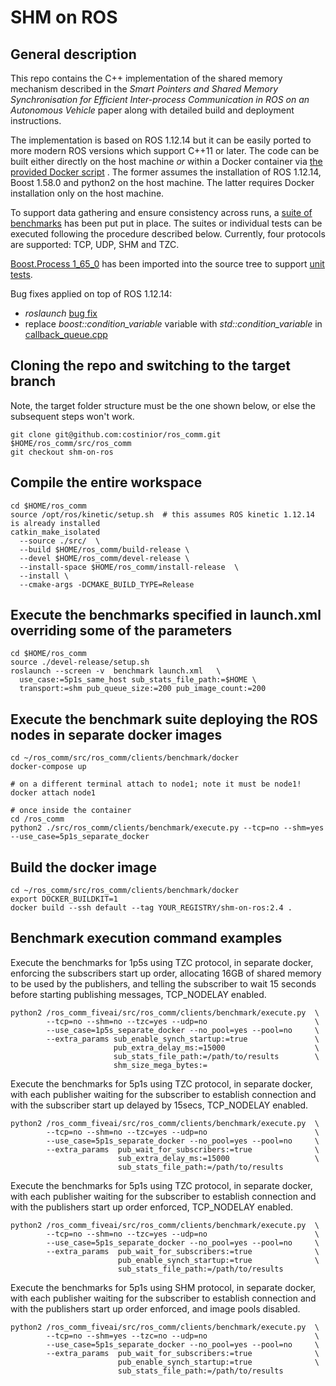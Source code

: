 # SHM on ROS
## General description
This repo contains the C++ implementation of the shared memory mechanism described in the _Smart Pointers and Shared Memory Synchronisation for Efficient Inter-process Communication in ROS on an Autonomous Vehicle_ paper along with detailed build and deployment instructions.

The implementation is based on ROS 1.12.14 but it can be easily ported to more modern ROS versions which support C++11 or later. The code can be built either directly on the host machine _or_ within a Docker container via  [the provided Docker script](./clients/benchmark/docker/Dockerfile) . The former assumes the installation of ROS 1.12.14, Boost 1.58.0 and python2 on the host machine. The latter requires Docker installation only on the host machine.

To support data gathering and ensure consistency across runs, a [suite of benchmarks](./clients/benchmark) has been put put in place. The suites or individual tests can be executed following the procedure described below. Currently, four protocols are supported: TCP, UDP, SHM and TZC.

[Boost.Process 1_65_0](https://www.boost.org/doc/libs/1_65_0/doc/html/process.html) has been imported into the source tree to support [unit tests](./test/test_roscpp/test/test_shm.cpp).

Bug fixes applied on top of ROS 1.12.14:
 - _roslaunch_ [bug fix](https://github.com/ros/ros_comm/pull/1115)
 - replace _boost::condition_variable_ variable with _std::condition_variable_ in [callback_queue.cpp](./clients/roscpp/src/libros/callback_queue.cpp)
## Cloning the repo and switching to the target branch
Note, the target folder structure must be the one shown below, or else the subsequent steps won't work.
```
git clone git@github.com:costinior/ros_comm.git $HOME/ros_comm/src/ros_comm
git checkout shm-on-ros
```
## Compile the entire workspace
```
cd $HOME/ros_comm
source /opt/ros/kinetic/setup.sh  # this assumes ROS kinetic 1.12.14 is already installed
catkin_make_isolated
  --source ./src/  \
  --build $HOME/ros_comm/build-release \
  --devel $HOME/ros_comm/devel-release \
  --install-space $HOME/ros_comm/install-release  \
  --install \
  --cmake-args -DCMAKE_BUILD_TYPE=Release
```
## Execute the benchmarks specified in launch.xml overriding some of the parameters
```
cd $HOME/ros_comm
source ./devel-release/setup.sh
roslaunch --screen -v  benchmark launch.xml   \
  use_case:=5p1s_same_host sub_stats_file_path:=$HOME \
  transport:=shm pub_queue_size:=200 pub_image_count:=200
```
## Execute the benchmark suite deploying the ROS nodes in separate docker images
```
cd ~/ros_comm/src/ros_comm/clients/benchmark/docker
docker-compose up

# on a different terminal attach to node1; note it must be node1!
docker attach node1

# once inside the container
cd /ros_comm
python2 ./src/ros_comm/clients/benchmark/execute.py --tcp=no --shm=yes --use_case=5p1s_separate_docker
```
## Build the docker image
```
cd ~/ros_comm/src/ros_comm/clients/benchmark/docker
export DOCKER_BUILDKIT=1
docker build --ssh default --tag YOUR_REGISTRY/shm-on-ros:2.4 .
```

## Benchmark execution command examples
Execute the benchmarks for 1p5s using TZC protocol, in separate docker, enforcing the subscribers start up order, allocating 16GB of shared memory to be used by the publishers, and telling the subscriber to wait 15 seconds before starting publishing messages, TCP_NODELAY enabled.
```
python2 /ros_comm_fiveai/src/ros_comm/clients/benchmark/execute.py  \
        --tcp=no --shm=no --tzc=yes --udp=no                        \
        --use_case=1p5s_separate_docker --no_pool=yes --pool=no     \
        --extra_params sub_enable_synch_startup:=true               \
                       pub_extra_delay_ms:=15000                    \
                       sub_stats_file_path:=/path/to/results        \
                       shm_size_mega_bytes:=
```


Execute the benchmarks for 5p1s using TZC protocol, in separate docker, with each publisher waiting for the subscriber to establish connection and with the subscriber start up delayed by 15secs, TCP_NODELAY enabled.
```
python2 /ros_comm_fiveai/src/ros_comm/clients/benchmark/execute.py  \
        --tcp=no --shm=no --tzc=yes --udp=no                        \
        --use_case=5p1s_separate_docker --no_pool=yes --pool=no     \
        --extra_params  pub_wait_for_subscribers:=true              \
                        sub_extra_delay_ms:=15000                   \
                        sub_stats_file_path:=/path/to/results
```

Execute the benchmarks for 5p1s using TZC protocol, in separate docker, with each publisher waiting for the subscriber to establish connection and with the publishers start up order enforced, TCP_NODELAY enabled.
```
python2 /ros_comm_fiveai/src/ros_comm/clients/benchmark/execute.py  \
        --tcp=no --shm=no --tzc=yes --udp=no                        \
        --use_case=5p1s_separate_docker --no_pool=yes --pool=no     \
        --extra_params  pub_wait_for_subscribers:=true              \
                        pub_enable_synch_startup:=true              \
                        sub_stats_file_path:=/path/to/results
```


Execute the benchmarks for 5p1s using SHM protocol, in separate docker, with each publisher waiting for the subscriber to establish connection and with the publishers start up order enforced, and image pools disabled.
```
python2 /ros_comm_fiveai/src/ros_comm/clients/benchmark/execute.py  \
        --tcp=no --shm=yes --tzc=no --udp=no                        \
        --use_case=5p1s_separate_docker --no_pool=yes --pool=no     \
        --extra_params  pub_wait_for_subscribers:=true              \
                        pub_enable_synch_startup:=true              \
                        sub_stats_file_path:=/path/to/results
```

